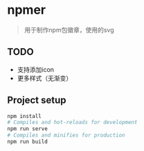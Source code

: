 # npmer

> 用于制作npm包徽章，使用的svg

## TODO

- 支持添加icon
- 更多样式（无渐变）

## Project setup

```bash
npm install
# Compiles and hot-reloads for development
npm run serve
# Compiles and minifies for production
npm run build
```